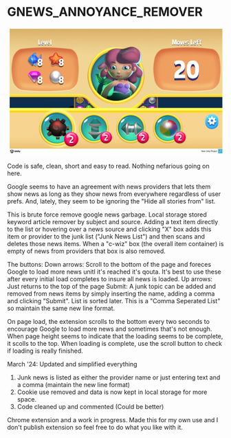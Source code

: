 # GNEWS_ANNOYANCE_REMOVER

![google news annoynace remover](https://github.com/kellycode/GemHunter/blob/main/GemHunter_WebGL.jpg)

Code is safe, clean, short and easy to read.  Nothing nefarious going on here.

Google seems to have an agreement with news providers that lets them show news as long as they show news from everywhere regardless of user prefs.  And, lately, they seem to be ignoring the "Hide all stories from" list.

This is brute force remove google news garbage.  Local storage stored keyword article remover by subject and source.  Adding a text item directly to the list or hovering over a news source and clicking "X" box adds this item or provider to the junk list ("Junk News List") and then scans and deletes those news items.
When a "c-wiz" box (the overall item container) is empty of news from providers that box is also removed.

The buttons:
Down arrows: Scroll to the bottom of the page and foreces Google to load more news unitl it's reached it's qouta.  It's best to use these after every initial load completes to insure all news is loaded.
Up arrows:  Just returns to the top of the page
Submit: A junk topic can be added and removed from news items by simply inserting the name, adding a comma and clicking "Submit".  List is sorted later. This is a "Comma Seperated List" so maintain the same new line format.

On page load, the extension scrolls to the bottom every two seconds to encourage Google to load more news and sometimes that's not enough.  When page height seems to indicate that the loading seems to be complete, it scolls to the top.  When loading is complete, use the scroll button to check if loading is really finished.

March '24: Updated and simplified everything
1. Junk news is listed as either the provider name or just entering text and a comma (maintain the new line format)
2. Cookie use removed and data is now kept in local storage for more space.
3. Code cleaned up and commented (Could be better)

Chrome extension and a work in progress. Made this for my own use and I don't publish extension so feel free to do what you like with it.
